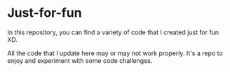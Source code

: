 # Just-for-fun


In this repository, you can find a variety of code that I created just for fun XD.

All the code that I update here may or may not work properly. It's a repo to enjoy and experiment with some code challenges.

